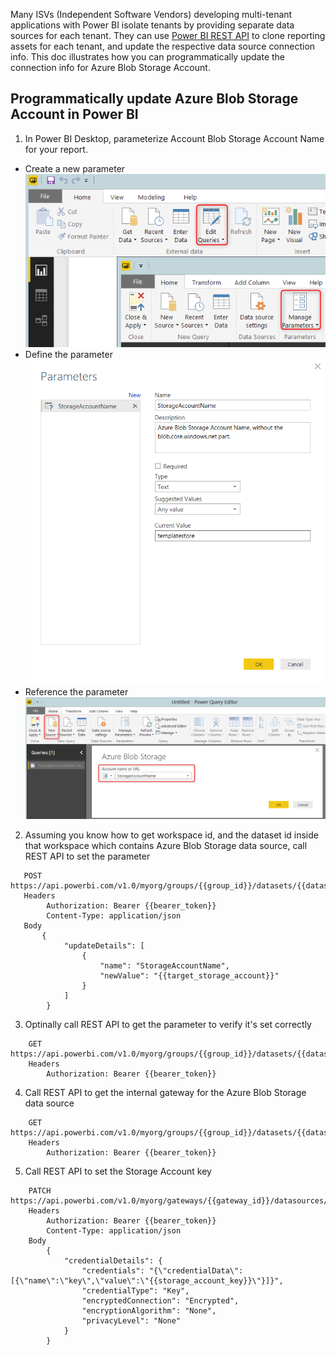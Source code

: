Many ISVs (Independent Software Vendors) developing multi-tenant applications with Power BI isolate tenants by providing separate data sources for each tenant. They can use [Power BI REST API](https://msdn.microsoft.com/en-us/library/mt147898.aspx) to clone reporting assets for each tenant, and update the respective data source connection info.  This doc illustrates how you can programmatically update the connection info for Azure Blob Storage Account.
 
## Programmatically update Azure Blob Storage Account in Power BI

1. In Power BI Desktop, parameterize Account Blob Storage Account Name for your report.
  
  - Create a new parameter
![Alt text](/PowerBIISV/Docs/Images/NewParameter.png?raw=true "Create a new parameter")
  - Define the parameter
![Alt text](/PowerBIISV/Docs/Images/BlobAccountParameter.png?raw=true "Define the parameter")
  - Reference the parameter
![Alt text](/PowerBIISV/Docs/Images/UseParameter.png?raw=true "Reference the parameter")
  
2. Assuming you know how to get workspace id, and the dataset id inside that workspace which contains Azure Blob Storage data source, call REST API to set the parameter
```
   POST https://api.powerbi.com/v1.0/myorg/groups/{{group_id}}/datasets/{{dataset_id}}/UpdateParameters
   Headers
        Authorization: Bearer {{bearer_token}}
        Content-Type: application/json
   Body
       { 
            "updateDetails": [ 
                { 
                    "name": "StorageAccountName", 
                    "newValue": "{{target_storage_account}}" 
                }
            ] 
        } 
```
   
3. Optinally call REST API to get the parameter to verify it's set correctly
```
    GET https://api.powerbi.com/v1.0/myorg/groups/{{group_id}}/datasets/{{dataset_id}}/parameters
    Headers
        Authorization: Bearer {{bearer_token}}
```

4. Call REST API to get the internal gateway for the Azure Blob Storage data source
```
    GET https://api.powerbi.com/v1.0/myorg/groups/{{group_id}}/datasets/{{dataset_id}}/Default.GetBoundGatewayDataSources
    Headers
        Authorization: Bearer {{bearer_token}}
```    

5. Call REST API to set the Storage Account key
```
    PATCH https://api.powerbi.com/v1.0/myorg/gateways/{{gateway_id}}/datasources/{{gateway_datasource_id}}
    Headers
        Authorization: Bearer {{bearer_token}}
        Content-Type: application/json
    Body
        {
            "credentialDetails": {
                "credentials": "{\"credentialData\":[{\"name\":\"key\",\"value\":\"{{storage_account_key}}\"}]}",
                "credentialType": "Key",
                "encryptedConnection": "Encrypted",
                "encryptionAlgorithm": "None",
                "privacyLevel": "None"
            }
        }
        
